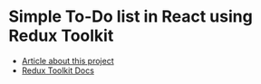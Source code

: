 # Simple To-Do list in React using Redux Toolkit

- [Article about this project](https://dionarodrigues.dev/blog/redux-toolkit-fundamentals-simplifying-state-management)
- [Redux Toolkit Docs](https://redux-toolkit.js.org/)
